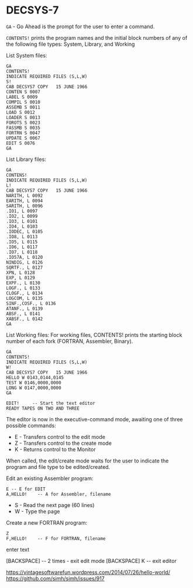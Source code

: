 DECSYS-7
========

`GA` - Go Ahead is the prompt for the user to enter a command.

`CONTENTS!` prints the program names and the initial block numbers of
any of the following file types: System, Library, and Working

List System files:

```
GA
CONTENTS!
INDICATE REQUIRED FILES (S,L,W)
S!
CAB DECSYS7 COPY   15 JUNE 1966
CONTEN S 0007
LABEL S 0009
COMPIL S 0010
ASSEMB S 0011
LOAD S 0012
LOADER S 0013
FOROTS S 0023
FASSMB S 0035
FORTRN S 0047
UPDATE S 0067
EDIT S 0076
GA
```

List Library files:

```
GA
CONTENS!
INDICATE REQUIRED FILES (S,L,W)
L!
CAB DECSYS7 COPY   15 JUNE 1966
NARITH, L 0092
EARITH, L 0094
SARITH, L 0096
.IO1, L 0097
.IO2, L 0099
.IO3, L 0101
.IO4, L 0103
.IODEC, L 0105
.IO8, L 0113
.IO5, L 0115
.IO6, L 0117
.IO7, L 0118
.IO57A, L 0120
NINDIG, L 0126
SQRTF., L 0127
XPN, L 0128
EXP, L 0129
EXPF., L 0130
LOGF., L 0133
CLOGF., L 0134
LOGCOM, L 0135
SINF.,COSF., L 0136
ATANF., L 0139
ABSF., L 0141
XABSF., L 0142
GA
```

List Working files:
For working files, CONTENTS! prints the starting block number of each fork
(FORTRAN, Assembler, Binary).

```
GA
CONTENTS!
INDICATE REQUIRED FILES (S,L,W)
W!
CAB DECSYS7 COPY   15 JUNE 1966
HELLO W 0143,0144,0145
TEST W 0146,0000,0000
LONG W 0147,0000,0000
GA
```

```
EDIT!     -- Start the text editor
READY TAPES ON TWO AND THREE
```

The editor is now in the executive-command mode, awaiting one of three possible commands:
- E - Transfers control to the edit mode
- Z - Transfers control to the create mode
- K - Returns control to the Monitor

When called, the edit/create mode waits for the user to indicate the program
and file type to be edited/created.

Edit an existing Assembler program:

```
E -- E for EDIT
A,HELLO!    -- A for Assembler, filename
```

- S - Read the next page (60 lines)
- W - Type the page

Create a new FORTRAN program:

```
Z
F,HELLO!    -- F for FORTRAN, filename
```

enter text

[BACKSPACE] -- 2 times - exit edit mode
[BACKSPACE]
K  -- exit editor


https://vintagesoftwarefun.wordpress.com/2014/07/26/hello-world/
https://github.com/simh/simh/issues/917
